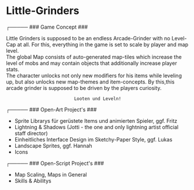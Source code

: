 # Little-Grinders


┌───── ### Game Concept ### 

Little Grinders is supposed to be an endless Arcade-Grinder with no Level-Cap at all. 
For this, everything in the game is set to scale by player and map level.               
The global Map consists of auto-generated map-tiles which increase the level of mobs and
may contain objects that additionally increase player stats.                           
The character unlocks not only new modifiers for his items while leveling up, but also 
unlocks new map-themes and item-concepts. By this,this arcade grinder is supposed to be
driven by the players curiosity.                                                                    

                              
                              Looten und Leveln!

┌───── ### Open-Art Project's ### 

- Sprite Librarys für gerüstete Items und animierten Spieler, ggf. Fritz
- Lightning & Shadows (Jotti - the one and only lightning artist official staff director)
- Einheitliches Interface Design im Sketchy-Paper Style, ggf. Lukas
- Landscape Sprites, ggf. Hannah
- Icons


┌───── ### Open-Script Project's ### 
- Map Scaling, Maps in General
- Skills & Abilitys
